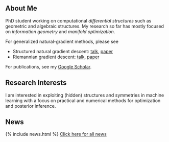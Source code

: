 ## About Me

PhD student working on computational *differential structures* such as geometric and algebraic structures. My research so far has mostly focused on *information geometry* and *manifold optimization*.

For generalized natural-gradient methods, please see 
* Structured natural gradient descent: [talk](https://www.youtube.com/watch?v=vEY1ZxDJX8o&t=11s), [paper](https://arxiv.org/abs/2102.07405)
* Riemannian gradient descent: [talk](https://www.youtube.com/watch?v=nu1hT-LExFg), [paper](https://arxiv.org/abs/2002.10060)

For publications, see my [Google Scholar](https://scholar.google.com/citations?user=sGl6muoAAAAJ&hl=en).

## Research Interests

I am interested in exploiting (hidden) structures and symmetries in machine learning with a focus on practical and numerical methods for optimization and posterior inference.

## News

{% include news.html %}
[Click here for all news](/news/)
